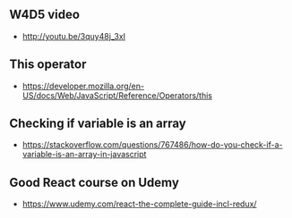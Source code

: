 ## W4D5 video
* http://youtu.be/3quy48j_3xI



## This operator

* https://developer.mozilla.org/en-US/docs/Web/JavaScript/Reference/Operators/this

## Checking if variable is an array

* https://stackoverflow.com/questions/767486/how-do-you-check-if-a-variable-is-an-array-in-javascript

## Good React course on Udemy

* https://www.udemy.com/react-the-complete-guide-incl-redux/

